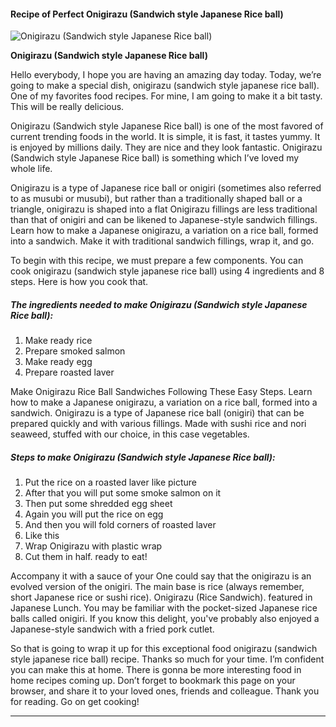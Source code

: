             

#### Recipe of Perfect Onigirazu (Sandwich style Japanese Rice ball)

![Onigirazu (Sandwich style Japanese Rice ball)](https://img-global.cpcdn.com/recipes/11f320f980980c84/751x532cq70/onigirazu-sandwich-style-japanese-rice-ball-recipe-main-photo.jpg)

**Onigirazu (Sandwich style Japanese Rice ball)**

Hello everybody, I hope you are having an amazing day today. Today, we’re going to make a special dish, onigirazu (sandwich style japanese rice ball). One of my favorites food recipes. For mine, I am going to make it a bit tasty. This will be really delicious.

Onigirazu (Sandwich style Japanese Rice ball) is one of the most favored of current trending foods in the world. It is simple, it is fast, it tastes yummy. It is enjoyed by millions daily. They are nice and they look fantastic. Onigirazu (Sandwich style Japanese Rice ball) is something which I’ve loved my whole life.

Onigirazu is a type of Japanese rice ball or onigiri (sometimes also referred to as musubi or musubi), but rather than a traditionally shaped ball or a triangle, onigirazu is shaped into a flat Onigirazu fillings are less traditional than that of onigiri and can be likened to Japanese-style sandwich fillings. Learn how to make a Japanese onigirazu, a variation on a rice ball, formed into a sandwich. Make it with traditional sandwich fillings, wrap it, and go.

To begin with this recipe, we must prepare a few components. You can cook onigirazu (sandwich style japanese rice ball) using 4 ingredients and 8 steps. Here is how you cook that.

##### The ingredients needed to make Onigirazu (Sandwich style Japanese Rice ball):

1.  Make ready rice
2.  Prepare smoked salmon
3.  Make ready egg
4.  Prepare roasted laver

Make Onigirazu Rice Ball Sandwiches Following These Easy Steps. Learn how to make a Japanese onigirazu, a variation on a rice ball, formed into a sandwich. Onigirazu is a type of Japanese rice ball (onigiri) that can be prepared quickly and with various fillings. Made with sushi rice and nori seaweed, stuffed with our choice, in this case vegetables.

##### Steps to make Onigirazu (Sandwich style Japanese Rice ball):

1.  Put the rice on a roasted laver like picture
2.  After that you will put some smoke salmon on it
3.  Then put some shredded egg sheet
4.  Again you will put the rice on egg
5.  And then you will fold corners of roasted laver
6.  Like this
7.  Wrap Onigirazu with plastic wrap
8.  Cut them in half. ready to eat!

Accompany it with a sauce of your One could say that the onigirazu is an evolved version of the onigiri. The main base is rice (always remember, short Japanese rice or sushi rice). Onigirazu (Rice Sandwich). featured in Japanese Lunch. You may be familiar with the pocket-sized Japanese rice balls called onigiri. If you know this delight, you've probably also enjoyed a Japanese-style sandwich with a fried pork cutlet.

So that is going to wrap it up for this exceptional food onigirazu (sandwich style japanese rice ball) recipe. Thanks so much for your time. I’m confident you can make this at home. There is gonna be more interesting food in home recipes coming up. Don’t forget to bookmark this page on your browser, and share it to your loved ones, friends and colleague. Thank you for reading. Go on get cooking!

* * *